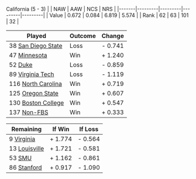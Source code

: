 California (5 - 3)
|       |   NAW   |   AAW   |   NCS   |   NRS   |
|-------|---------|---------|---------|---------|
| Value |   0.672 |   0.084 |   6.819 |   5.574 |
| Rank  |      62 |      63 |     101 |      32 |

| Played                    | Outcome    |  Change  |
|---------------------------|------------|----------|
|  38 [San Diego State       ](SanDiegoState.md)| Loss       | -  0.741 |
|  47 [Minnesota             ](Minnesota.md)| Win        | +  1.240 |
|  52 [Duke                  ](Duke.md)| Loss       | -  0.859 |
|  89 [Virginia Tech         ](VirginiaTech.md)| Loss       | -  1.119 |
| 116 [North Carolina        ](NorthCarolina.md)| Win        | +  0.719 |
| 125 [Oregon State          ](OregonState.md)| Win        | +  0.607 |
| 130 [Boston College        ](BostonCollege.md)| Win        | +  0.547 |
| 137 [Non-FBS               ](NonFBS.md)| Win        | +  0.333 |

| Remaining                 |  If Win  |  If Loss |
|---------------------------|----------|----------|
|   9 [Virginia              ](Virginia.md)| +  1.774 | -  0.564 |
|  13 [Louisville            ](Louisville.md)| +  1.721 | -  0.581 |
|  53 [SMU                   ](SMU.md)| +  1.162 | -  0.861 |
|  86 [Stanford              ](Stanford.md)| +  0.917 | -  1.090 |

